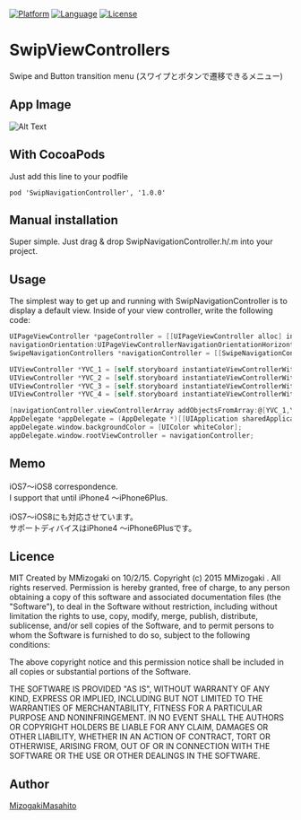 [![Platform](http://img.shields.io/badge/platform-ios-blue.svg?style=flat
              )](https://developer.apple.com/iphone/index.action)
[![Language](http://img.shields.io/badge/language-Objective–C-brightgreen.svg?style=flat
             )](https://developer.apple.com/jp/documentation/)
[![License](http://img.shields.io/badge/license-MIT-lightgrey.svg?style=flat
            )](http://mit-license.org)

# SwipViewControllers
Swipe and Button transition menu
(スワイプとボタンで遷移できるメニュー)

## App Image
![Alt Text](https://github.com/MMasahito/SwipViewControllers/blob/master/image.gif)  
 

## With CocoaPods
 Just add this line to your podfile
 ```
 pod 'SwipNavigationController', '1.0.0'
 ```
## Manual installation
Super simple. Just drag & drop SwipNavigationController.h/.m into your project.
 
## Usage
 The simplest way to get up and running with SwipNavigationController is to display a default view. Inside of your view controller, write  the following code:
 
 ``` objective-c
 UIPageViewController *pageController = [[UIPageViewController alloc] initWithTransitionStyle:UIPageViewControllerTransitionStyleScroll
 navigationOrientation:UIPageViewControllerNavigationOrientationHorizontal options:nil];
 SwipeNavigationControllers *navigationController = [[SwipeNavigationControllers alloc] initWithRootViewController:pageController];
 
 UIViewController *YVC_1 = [self.storyboard instantiateViewControllerWithIdentifier:NSStringFromClass([YouViewController_1 class])];
 UIViewController *YVC_2 = [self.storyboard instantiateViewControllerWithIdentifier:NSStringFromClass([YouViewController_2 class])];
 UIViewController *YVC_3 = [self.storyboard instantiateViewControllerWithIdentifier:NSStringFromClass([YouViewController_3 class])];
 UIViewController *YVC_4 = [self.storyboard instantiateViewControllerWithIdentifier:NSStringFromClass([YouViewController_4 class])];
 
 [navigationController.viewControllerArray addObjectsFromArray:@[YVC_1,YVC_2,YVC_3,YVC_4]];
 AppDelegate *appDelegate = (AppDelegate *)[[UIApplication sharedApplication] delegate];
 appDelegate.window.backgroundColor = [UIColor whiteColor];
 appDelegate.window.rootViewController = navigationController;
 ``` 
 
 
## Memo
iOS7〜iOS8 correspondence.  
I support that until iPhone4 〜iPhone6Plus.  

iOS7〜iOS8にも対応させています。  
サポートディバイスはiPhone4 〜iPhone6Plusです。

## Licence

MIT
Created by MMizogaki on 10/2/15.
Copyright (c) 2015 MMizogaki . All rights reserved.
Permission is hereby granted, free of charge, to any person obtaining a copy
of this software and associated documentation files (the "Software"), to deal
in the Software without restriction, including without limitation the rights
to use, copy, modify, merge, publish, distribute, sublicense, and/or sell
copies of the Software, and to permit persons to whom the Software is
furnished to do so, subject to the following conditions:
 
The above copyright notice and this permission notice shall be included in
all copies or substantial portions of the Software.
 
THE SOFTWARE IS PROVIDED "AS IS", WITHOUT WARRANTY OF ANY KIND, EXPRESS OR
IMPLIED, INCLUDING BUT NOT LIMITED TO THE WARRANTIES OF MERCHANTABILITY,
FITNESS FOR A PARTICULAR PURPOSE AND NONINFRINGEMENT. IN NO EVENT SHALL THE
AUTHORS OR COPYRIGHT HOLDERS BE LIABLE FOR ANY CLAIM, DAMAGES OR OTHER
LIABILITY, WHETHER IN AN ACTION OF CONTRACT, TORT OR OTHERWISE, ARISING FROM,
OUT OF OR IN CONNECTION WITH THE SOFTWARE OR THE USE OR OTHER DEALINGS IN
THE SOFTWARE.


## Author

[MizogakiMasahito](https://github.com/MMasahito)
